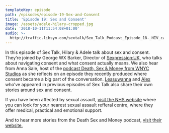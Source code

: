 ```yaml
---
templateKey: episode
path: /episodes/episode-19-Sex-and-Consent
title: 'Episode 19: Sex and Consent'
image: /assets/adele-hilary-cropped.jpg
date: '2018-10-11T11:54:08+01:00'
audio: >-
  http://traffic.libsyn.com/sextalk/Sex_Talk_Podcast_Episode_18-_HIV_can_affect_anyone.mp3
---
```

In this episode of Sex Talk, Hilary & Adele talk about sex and consent. They’re joined by George WX Barker, Director of [Sexpression:UK](http://sexpression.org.uk/), who talks about navigating consent and what consent actually means. We also hear from Anna Sale, host of the [podcast Death, Sex & Money from WNYC Studios](https://www.wnycstudios.org/shows/deathsexmoney) as she reflects on an episode they recently produced where consent became a big part of the conversation. [Leasuwanna](https://www.sextalk.radio/episodes/episode-8-Living-With-HIV) and [Alex](https://www.sextalk.radio/episodes/episode-6-sex-and-alcohol) who’ve appeared in previous episodes of Sex Talk also share their own stories around sex and consent. 



If you have been affected by sexual assault, [visit the NHS website](https://www.nhs.uk/live-well/sexual-health/help-after-rape-and-sexual-assault/) where you can look for your nearest sexual assault refferal centre, where they offer medical, practical and emotional support.



And to hear more stories from the Death Sex and Money podcast, [visit their website.](https://www.wnycstudios.org/shows/deathsexmoney)

